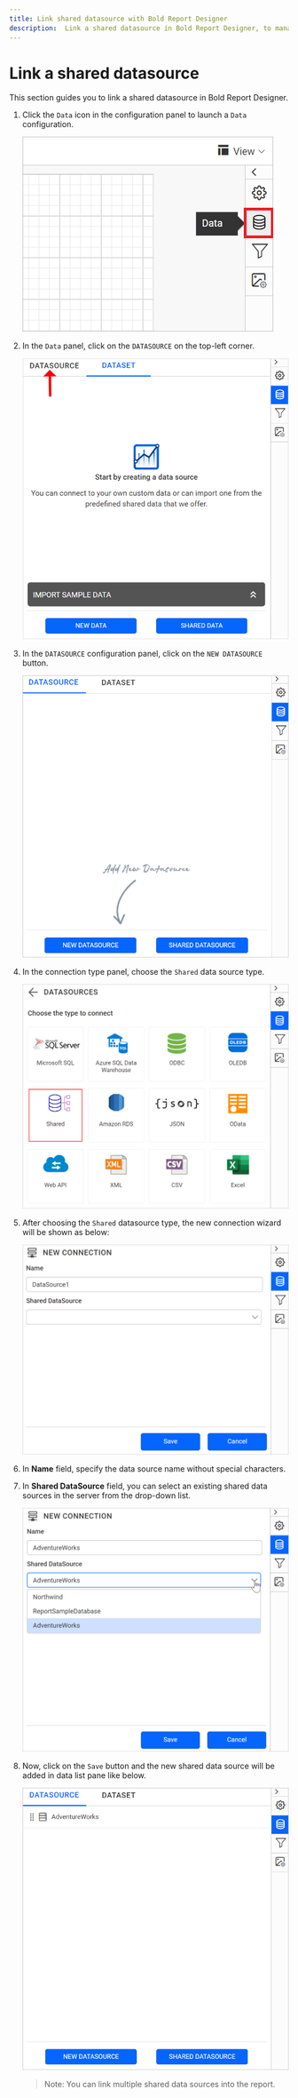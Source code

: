 ```yaml
---
title: Link shared datasource with Bold Report Designer
description:  Link a shared datasource in Bold Report Designer, to manage data source properties that often change.
---
```


# Link a shared datasource

This section guides you to link a shared datasource in Bold Report Designer.

1. Click the `Data` icon in the configuration panel to launch a `Data` configuration.

   ![Data icon configuration panel](/static/assets/on-premise/images/report-designer/manage-data/datasource/data-icon-configuration-panel.png '#width=225px')

2. In the `Data` panel, click on the `DATASOURCE` on the top-left corner.

   ![Data panel switcher icon](/static/assets/on-premise/images/report-designer/manage-data/datasource/data-panel-switcher-icon.png '#width=385px')

3. In the `DATASOURCE` configuration panel, click on the `NEW DATASOURCE` button.

   ![New data source panel](/static/assets/on-premise/images/report-designer/manage-data/datasource/new-data-source-panel.PNG '#width=385px')

4. In the connection type panel, choose the `Shared` data source type.

   ![Connection types shared data](/static/assets/on-premise/images/report-designer/manage-data/datasource/connection-types-shared-data.png '#width=385px')

5. After choosing  the `Shared` datasource type, the new connection wizard will be shown as below:

   ![Shared data source fields](/static/assets/on-premise/images/report-designer/manage-data/datasource/shared-data-source-fields.png '#width=385px')

6. In **Name** field, specify the data source name without special characters.

7. In **Shared DataSource** field, you can select an existing shared data sources in the server from the drop-down list.

   ![New connection panel](/static/assets/on-premise/images/report-designer/manage-data/datasource/save-new-shared-data-source.png '#width=385px')

8. Now, click on the `Save` button and the new shared data source will be added in data list pane like below.

   ![Data source list view](/static/assets/on-premise/images/report-designer/manage-data/datasource/data-source-list-view.png '#width=385px')

   > Note: You can link multiple shared data sources into the report.